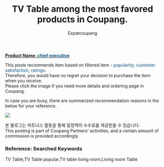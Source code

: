 ﻿---
layout: post
title:  "TV Table among the most favored products in Coupang."
author: Expatcoupang
categories: [ Living/Furniture ]
tags: [TV Table,TV Table popular,TV table living room,Living room Table]
image: https://thumbnail8.coupangcdn.com/thumbnails/remote/492x492ex/image/vendor_inventory/708a/307d61ba90dc26b2eee69260f25e1cf723f10dffd728b15536ee6630419c.jpg 
---

<a href="https://link.coupang.com/a/lTUYG"><b>Product Name: <font color='#01579B'>chief executive</font></b></a>

This posts recommends item based on filtered item - <font color='#01579B'>popularity, customer satisfaction, ratings</font>.<br>
Therefore, you would have no regret your decision to purchase the item when you receive.<br>
Please click the image if you need more details and ordering page in Coupang. 

In case you are busy, there are summarized recommendation reasons in the below for your reference. 

<a href="https://link.coupang.com/a/lTUYG"><img src="https://image1.coupangcdn.com/image/vendor_inventory/bae8/fa453341170c903ea72132099da7d04b770ee0705ef4d68a940208e2dba3.jpg"></a> 

본 블로그는 파트너스 활동을 통해 일정액의 수수료를 제공받을 수 있습니다.<br>
This posting is part of Coupang Partners' activities, and a certain amount of commission is provided accordingly.

### Reference: Searched Keywords  
TV Table,TV Table popular,TV table living room,Living room Table